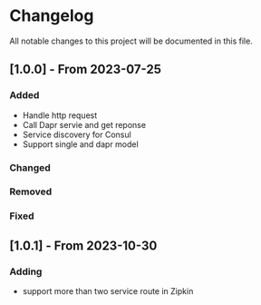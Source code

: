 # Changelog
All notable changes to this project will be documented in this file.

## [1.0.0] - From 2023-07-25
### Added
- Handle http request
- Call Dapr servie and get reponse  
- Service discovery for Consul
- Support single and dapr model 

### Changed
### Removed
### Fixed

## [1.0.1] - From 2023-10-30
### Adding
- support more than two service route in Zipkin

